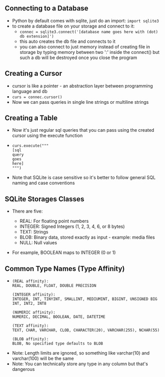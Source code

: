 ## Connecting to a Database
- Python by default comes with sqlite, just do an import: ```import sqlite3```
- to create a database file on your storage and connect to it:
  - ```connec = sqlite3.connect('[database name goes here with (dot) db extension]')```
  - this auto creates the db file and connects to it
  - you can also connect to just memory instead of creating file in storage by typing memory between two ':' inside the connect() but such a db will be destroyed once you close the program

## Creating a Cursor
- cursor is like a pointer - an abstraction layer between programming language and db
- ```curs = connec.cursor()```
- Now we can pass queries in single line strings or multiline strings

## Creating a Table
- Now it's just regular sql queries that you can pass using the created cursor using the execute function
- ```
  curs.execute("""
  [sql
  query
  goes
  here]
  """)
  ```
- Note that SQLite is case sensitive so it's better to follow general SQL naming and case conventions

## SQLite Storages Classes
- There are five:
  - REAL: For floating point numbers
  - INTEGER: Signed Integers (1, 2, 3, 4, 6, or 8 bytes)
  - TEXT: Strings
  - BLOB: Binary data, stored exactly as input - example: media files
  - NULL: Null values
 
- For example, BOOLEAN maps to INTEGER (0 or 1)

## Common Type Names (Type Affinity)
- ```
  (REAL affinity):
  REAL, DOUBLE, FLOAT, DOUBLE PRECISION
  
  (INTEGER affinity):
  INTEGER, INT, TINYINT, SMALLINT, MEDIUMINT, BIGINT, UNSIGNED BIG INT, INT2, INT8
  
  (NUMERIC affinity):
  NUMERIC, DECIMAL, BOOLEAN, DATE, DATETIME
  
  (TEXT affinity):
  TEXT, CHAR, VARCHAR, CLOB, CHARACTER(20), VARCHAR(255), NCHAR(55)

  (BLOB affinity):
  BLOB, No specified type defaults to BLOB
  ```
- Note: Length limits are ignored, so something like varchar(10) and varchar(100) will be the same
- Note: You can technically store any type in any column but that's dangerous
